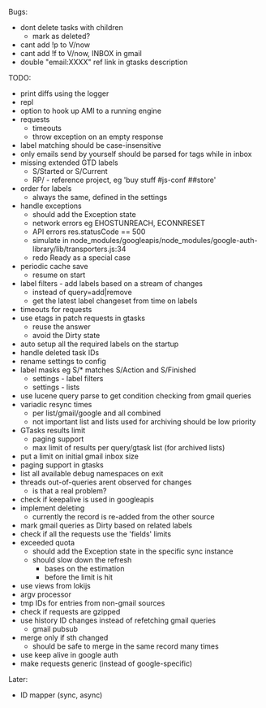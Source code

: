 Bugs:

* dont delete tasks with children
  * mark as deleted?
* cant add !p to V/now
* cant add !f to V/now, INBOX in gmail
* double "email:XXXX" ref link in gtasks description

TODO:

* print diffs using the logger
* repl
* option to hook up AMI to a running engine
* requests
  * timeouts
  * throw exception on an empty response
* label matching should be case-insensitive
* only emails send by yourself should be parsed for tags while in inbox
* missing extended GTD labels
  * S/Started or S/Current
  * RP/ - reference project, eg 'buy stuff #js-conf ##store'
* order for labels
  * always the same, defined in the settings
* handle exceptions
  * should add the Exception state
  * network errors eg EHOSTUNREACH, ECONNRESET
  * API errors res.statusCode == 500
  * simulate in node_modules/googleapis/node_modules/google-auth-library/lib/transporters.js:34
  * redo Ready as a special case
* periodic cache save
  * resume on start
* label filters - add labels based on a stream of changes
  * instead of query=add|remove
  * get the latest label changeset from time on labels
* timeouts for requests
* use etags in patch requests in gtasks
  * reuse the answer
  * avoid the Dirty state
* auto setup all the required labels on the startup
* handle deleted task IDs
* rename settings to config
* label masks eg S/\* matches S/Action and S/Finished
  * settings - label filters
  * settings - lists
* use lucene query parse to get condition checking from gmail queries
* variadic resync times
  * per list/gmail/google and all combined
  * not important list and lists used for archiving should be low priority
* GTasks results limit
  * paging support
  * max limit of results per query/gtask list (for archived lists)
* put a limit on initial gmail inbox size
* paging support in gtasks
* list all available debug namespaces on exit
* threads out-of-queries arent observed for changes
  * is that a real problem?
* check if keepalive is used in googleapis
* implement deleting
  * currently the record is re-added from the other source
* mark gmail queries as Dirty based on related labels
* check if all the requests use the 'fields' limits
* exceeded quota
  * should add the Exception state in the specific sync instance
  * should slow down the refresh
    * bases on the estimation
    * before the limit is hit
* use views from lokijs
* argv processor
* tmp IDs for entries from non-gmail sources
* check if requests are gzipped
* use history ID changes instead of refetching gmail queries
  * gmail pubsub
* merge only if sth changed
  * should be safe to merge in the same record many times
* use keep alive in google auth
* make requests generic (instead of google-specific)

Later:

* ID mapper (sync, async)
